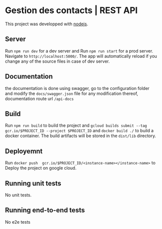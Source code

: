 # Gestion des contacts | REST API

This project was developped with [nodejs](https://nodejs.org/).

## Server

Run `npm run dev` for a dev server and  Run `npm run start` for a prod server. Navigate to `http://localhost:5000/`. The app will automatically reload if you change any of the source files in case of dev server.

## Documentation

the documentation is done using swagger, go to the configuration folder and modify the `docs/swagger.json` file for any modification thereof, documentation route url `/api-docs`

## Build

Run `npm run build` to build the project and `gcloud builds submit --tag gcr.io/$PROJECT_ID --project $PROJECT_ID` and `docker build ./` to build a docker container. The build artifacts will be stored in the `dist/lib` directory.

## Deployemnt

Run `docker push  gcr.io/$PROJECT_ID/<instance-name></instance-name>` to Deploy the project on google cloud.

## Running unit tests

No unit tests.

## Running end-to-end tests

No e2e tests
